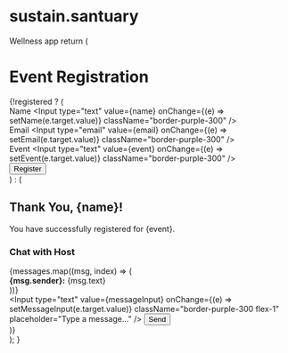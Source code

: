 # sustain.santuary
Wellness app
 return (
    <div className="flex justify-center items-center min-h-screen bg-purple-100">
      <Card className="w-96 bg-white shadow-lg rounded-2xl border-purple-300">
        <CardContent className="p-6">
          <h1 className="text-2xl font-bold text-purple-800 mb-4">Event Registration</h1>
          {!registered ? (
            <div className="space-y-4">
              <div>
                <Label className="text-purple-700">Name</Label>
                <Input
                  type="text"
                  value={name}
                  onChange={(e) => setName(e.target.value)}
                  className="border-purple-300"
                />
              </div>
              <div>
                <Label className="text-purple-700">Email</Label>
                <Input
                  type="email"
                  value={email}
                  onChange={(e) => setEmail(e.target.value)}
                  className="border-purple-300"
                />
              </div>
              <div>
                <Label className="text-purple-700">Event</Label>
                <Input
                  type="text"
                  value={event}
                  onChange={(e) => setEvent(e.target.value)}
                  className="border-purple-300"
                />
              </div>
              <Button
                onClick={handleRegister}
                className="bg-purple-600 text-white w-full rounded-xl hover:bg-purple-700"
              >
                Register
              </Button>
            </div>
          ) : (
            <div className="text-center text-purple-800">
              <h2 className="text-xl font-bold">Thank You, {name}!</h2>
              <p>You have successfully registered for {event}.</p>
              <div className="mt-4 p-2 border border-purple-300 rounded-lg max-h-40 overflow-y-auto">
                <h3 className="text-lg font-semibold text-purple-700">Chat with Host</h3>
                <div className="space-y-2">
                  {messages.map((msg, index) => (
                    <div key={index} className="p-2 bg-purple-200 rounded-lg">
                      <strong>{msg.sender}:</strong> {msg.text}
                    </div>
                  ))}
                </div>
                <div className="mt-2 flex gap-2">
                  <Input
                    type="text"
                    value={messageInput}
                    onChange={(e) => setMessageInput(e.target.value)}
                    className="border-purple-300 flex-1"
                    placeholder="Type a message..."
                  />
                  <Button
                    onClick={handleSendMessage}
                    className="bg-purple-600 text-white rounded-xl hover:bg-purple-700"
                  >
                    Send
                  </Button>
                </div>
              </div>
            </div>
          )}
        </CardContent>
      </Card>
    </div>
  );
}
